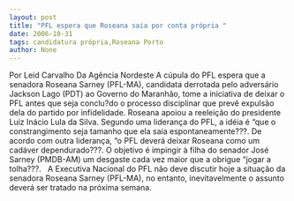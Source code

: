 ```yaml
---
layout: post
title: "PFL espera que Roseana saia por conta própria "
date: 2006-10-31
tags: candidatura própria,Roseana Porto
author: None
---
```

Por Leid Carvalho Da Agência Nordeste 
A cúpula do PFL espera que a senadora Roseana Sarney (PFL-MA), candidata derrotada pelo adversário Jackson Lago (PDT) ao Governo do Maranhão, tome a iniciativa de deixar o PFL antes que seja conclu?do o processo disciplinar que prevê expulsão dela do partido por infidelidade. Roseana apoiou a reeleição do presidente Luiz Inácio Lula da Silva. Segundo uma liderança do PFL, a idéia é “que o constrangimento seja tamanho que ela saia espontaneamente???.
De acordo com outra liderança, “o PFL deverá deixar Roseana como um cadáver dependurado???. O objetivo é impingir à filha do senador José Sarney (PMDB-AM) um desgaste cada vez maior que a obrigue “jogar a tolha???.
&nbsp;
A Executiva Nacional do PFL não deve discutir hoje a situação da senadora Roseana Sarney (PFL-MA), no entanto, inevitavelmente o assunto deverá ser tratado na próxima semana. 